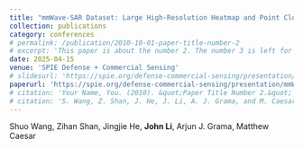 ```yaml
---
title: "mmWave-SAR Dataset: Large High-Resolution Heatmap and Point Cloud Dataset for Static Object Detection and Other Machine-Learning Applications"
collection: publications
category: conferences
# permalink: /publication/2010-10-01-paper-title-number-2
# excerpt: 'This paper is about the number 2. The number 3 is left for future work.'
date: 2025-04-15
venue: 'SPIE Defense + Commercial Sensing'
# slidesurl: 'https://spie.org/defense-commercial-sensing/presentation/mmWave-SAR-dataset--Large-high-resolution-heatmap-and-point/13471-30'
paperurl: 'https://spie.org/defense-commercial-sensing/presentation/mmWave-SAR-dataset--Large-high-resolution-heatmap-and-point/13471-30'
# citation: 'Your Name, You. (2010). &quot;Paper Title Number 2.&quot; <i>Journal 1</i>. 1(2).'
# citation: 'S. Wang, Z. Shan, J. He, J. Li, A. J. Grama, and M. Caesar, "mmWave-SAR Dataset: Large High-Resolution Heatmap and Point Cloud Dataset for Static Object Detection and Other Machine-Learning Applications," in *Proc. SPIE 13471, Radar Sensor Technology XXIX*, Orlando, FL, USA, May 2025, Art. no. 134710N, <a href="https://doi.org/10.1117/12.3053931" style="color: #4285f4; font-size: 0.9em;">doi: 10.1117/12.3053931</a>.'
---
```

<!-- 
The contents above will be part of a list of publications, if the user clicks the link for the publication than the contents of section will be rendered as a full page, allowing you to provide more information about the paper for the reader. When publications are displayed as a single page, the contents of the above "citation" field will automatically be included below this section in a smaller font. -->
Shuo Wang, Zihan Shan, Jingjie He, **John Li**, Arjun J. Grama, Matthew Caesar